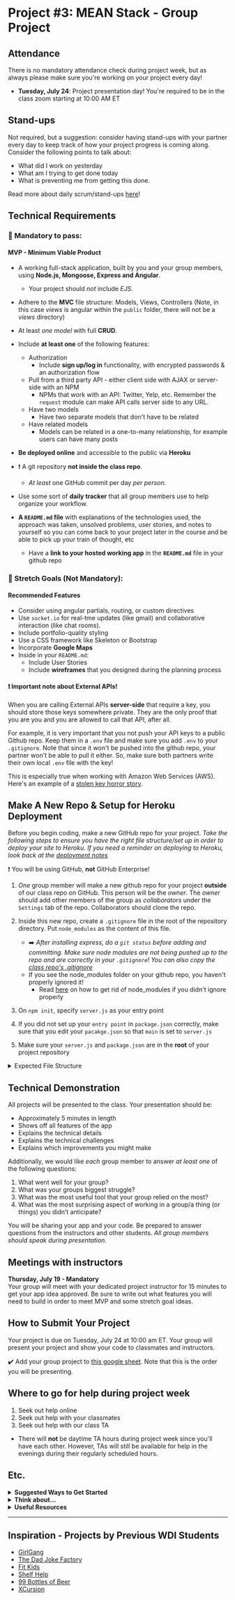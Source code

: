 # Project #3: MEAN Stack - Group Project

## Attendance
There is no mandatory attendance check during project week, but as always please make sure you're working on your project every day!

  - **Tuesday, July 24**: Project presentation day! You're required to be in the class zoom starting at 10:00 AM ET

## Stand-ups
Not required, but a suggestion: consider having stand-ups with your partner every day to keep track of how your project progress is coming along. Consider the following points to talk about:
  - What did I work on yesterday
  - What am I trying to get done today
  - What is preventing me from getting this done.

Read more about daily scrum/stand-ups [here](/unit_3/w08d04/morning_exercise)!

## Technical Requirements

### &#x1F534; Mandatory to pass:
#### MVP - Minimum Viable Product

* A working full-stack application, built by you and your group members, using **Node.js, Mongoose, Express and Angular**.  
   - Your project should *not* include *EJS*.
* Adhere to the **MVC** file structure: Models, Views, Controllers (Note, in this case _views_ is angular within the `public` folder, there will not be a _views_ directory)
* At least _one model_ with full **CRUD**.
* Include **at least one** of the following features: 
    - Authorization
      - Include **sign up/log in** functionality, with encrypted passwords & an authorization flow
    - Pull from a third party API - either client side with AJAX or server-side with an NPM
      - NPMs that work with an API: Twitter, Yelp, etc.  Remember the `request` module can make API calls server side to any URL.  
    - Have two models 
      - Have two separate models that don't have to be related
    - Have related models 
      - Models can be related in a one-to-many relationship, for example users can have many posts 

* **Be deployed online** and accessible to the public via **Heroku**
* :heavy_exclamation_mark: A git repository **not inside the class repo**.  
   - *At least* one GitHub commit per day *per person*.
* Use some sort of **daily tracker** that all group members use to help organize your workflow.
* **A ``README.md`` file** with explanations of the technologies used, the approach was taken, unsolved problems, user stories, and notes to yourself so you can come back to your project later in the course and be able to pick up your train of thought, etc
  - Have a **link to your hosted working app** in the **`README.md`** file in your github repo

### &#x1F535; Stretch Goals (Not Mandatory):
#### Recommended Features

* Consider using angular partials, routing, or custom directives
* Use `socket.io` for real-tme updates (like gmail) and collaborative interaction (like chat rooms).  
* Include portfolio-quality styling
* Use a CSS framework like Skeleton or Bootstrap
* Incorporate **Google Maps**
* Inside in your `README.md`:
    * Include User Stories
    * Include **wireframes** that you designed during the planning process 
    
#### :heavy_exclamation_mark: Important note about External APIs!

When you are calling External APIs **server-side** that require a key, you should store those keys somewhere private. They are the only proof that you are you and you are allowed to call that API, after all.

For example, it is very important that you not push your API keys to a public Github repo. Keep them in a `.env` file and make sure you add `.env` to your `.gitignore`. Note that since it won't be pushed into the github repo, your partner won't be able to pull it either. So, make sure both partners write their own local `.env` file with the key! 

This is especially true when working with Amazon Web Services (AWS). Here's an example of a [stolen key horror story](https://wptavern.com/ryan-hellyers-aws-nightmare-leaked-access-keys-result-in-a-6000-bill-overnight).

## Make A New Repo & Setup for Heroku Deployment
Before you begin coding, make a new GitHub repo for your project. _Take the following steps to ensure you have the right file structure/set up in order to deploy your site to Heroku. If you need a reminder on deploying to Heroku, look back at the [deployment notes](/unit_2/w06d04/instructor_notes/heroku.md)_ 

:heavy_exclamation_mark: You will be using GitHub, **not** GitHub Enterprise!

1. *One* group member will make a new github repo for your project **outside** of our class repo on GitHub.  This person will be the *owner*. The *owner* should add other members of the group as *collaborators* under the `Settings` tab of the repo. Collaborators should clone the repo.

2. Inside this new repo, create a `.gitignore` file in the root of the repository directory. Put `node_modules` as the content of this file.
     - :arrow_right: _After installing express, do a `git status` before adding and committing.  Make sure node modules are not being pushed up to the repo and are correctly in your `.gitignore`!  You can also copy the [class repo's .gitignore](/.gitignore)_
     - If you see the node_modules folder on your github repo, you haven't properly ignored it!
        - Read [here](https://github.com/Krafalski/probable-meme/blob/master/README.md) on how to get rid of node_modules if you didn't ignore properly


3. On `npm init`, specify `server.js` as your entry point

4. If you did not set up your `entry point` in `package.json` correctly, make sure that you edit your `pacakge.json` so that `main` is set to `server.js`

5. Make sure your `server.js` and `package.json` are in the **root** of your project repository

<details><summary> Expected File Structure </summary>


![Suggested File Structure](https://i.imgur.com/jY7cBLB.png)

</details>

## Technical Demonstration

All projects will be presented to the class.  Your presentation should be:

* Approximately 5 minutes in length
* Shows off all features of the app
* Explains the technical details
* Explains the technical challenges
* Explains which improvements you might make

Additionally, we would like *each* group member to answer *at least one* of the following questions:

1) What went well for your group?
2) What was your groups biggest struggle?
3) What was the most useful tool that your group relied on the most?
4) What was the most surprising aspect of working in a group/a thing (or things) you didn’t anticipate?

You will be sharing your app and your code.  Be prepared to answer questions from the instructors and other students.  *All group members should speak during presentation*.

## Meetings with instructors

**Thursday, July 19 - Mandatory**<br>
Your group will meet with your dedicated project instructor for 15 minutes to get your app idea approved. Be sure to write out what features you will need to build in order to meet MVP and some stretch goal ideas.

## How to Submit Your Project
Your project is due on Tuesday, July 24 at 10:00 am ET. Your group will present your project and show your code to classmates and instructors.

:heavy_check_mark: Add your group project to [this google sheet](https://docs.google.com/spreadsheets/d/1d8ujSt2Gjq8cK_6ZCqbHSP8v8p5oD_Tz0ySgcOClICI/edit?usp=sharing).  Note that this is the order you will be presenting.

## Where to go for help during project week
1. Seek out help online
2. Seek out help with your classmates
3. Seek out help with our class TA 
  * There will **not** be daytime TA hours during project week since you'll have each other. However, TAs will still be available for help in the evenings during their regularly scheduled hours.

## Etc.

<details><summary><strong>Suggested Ways to Get Started</strong></summary>

* **Wireframe** Make a drawing of what your app will look like in all of the stages of the app(what does it look like as soon as you log on to the site? What does it look like while the player is playing? What does it look like when the player wins / loses?).

* **Break the project down into different components** (data, presentation, views, style, DOM manipulation) and brainstorm each component individually.

* **Commit early, commit often.** Don’t be afraid to break something because you can always go back in time to a previous version.

* **Consult documentation resources** (MDN, jQuery, etc.) at home to better understand what you’ll be getting into.
</details>


<details><summary><strong>Think about...</strong></summary>

- **Creativity**  
Did you add a personal spin or creative element into your project submission? Did you deliver something of value to the end user?

- **Code Quality**  
Did you follow code style guidance and best practices covered in class, such as spacing, indentation, modularity, and semantic naming? Did you comment your code as your instructors have in class?

- **Problem Solving**  
Are you able to defend why you implemented your solution in a certain way? Can you demonstrate that you thought through alternative implementations?
</details>

<details><summary><strong>Useful Resources</strong></summary>

* **[Heroku](http://www.heroku.com)**
* **[Writing Good User Stories](http://www.mariaemerson.com/user-stories/)** 
* **[Presenting Information Architecture](http://webstyleguide.com/wsg3/3-information-architecture/4-presenting-information.html)** 
* **[Mongo Documentation](https://docs.mongodb.com/manual/)**
* **[Mongoose Documentation](http://mongoosejs.com/docs/guide.html)**
* **[Mongo Cheatsheet](https://git.generalassemb.ly/Web-Development-Immersive-Remote/WDIR-Adi/wiki/Mongo-Cheatsheet)**
</details>
<hr>  

## Inspiration - Projects by Previous WDI Students

- [GirlGang](http://girl-gang.herokuapp.com/)
- [The Dad Joke Factory](https://dadjoketime.herokuapp.com/)
- [Fit Kids](https://fitkids.herokuapp.com/)
- [Shelf Help](https://shelf-help.herokuapp.com/)
- [99 Bottles of Beer](https://beerswall99.herokuapp.com/)
- [XCursion](https://xcursion.herokuapp.com/)
